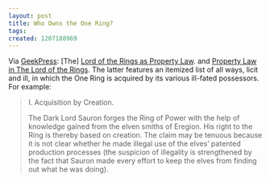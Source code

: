 ```yaml
---
layout: post
title: Who Owns the One Ring?
tags: 
created: 1207188969
---
```

Via [GeekPress](http://www.geekpress.com/2008/03/property-law-issues-in-lord-of-rings.html):  [The] [Lord of the Rings as Property Law](http://lawiscool.com/2008/03/29/lord-of-the-rings-as-property-law/). and [Property Law in The Lord of the Rings](http://volokh.com/posts/1206859543.shtml).  The latter features an itemized list of all ways, licit and ill, in which the One Ring is acquired by its various ill-fated possessors.  For example:

> I. Acquisition by Creation.
>
> The Dark Lord Sauron forges the Ring of Power with the help of knowledge gained from the elven smiths of Eregion. His right to the Ring is thereby based on creation. The claim may be tenuous because it is not clear whether he made illegal use of the elves’ patented production processes (the suspicion of illegality is strengthened by the fact that Sauron made every effort to keep the elves from finding out what he was doing).

